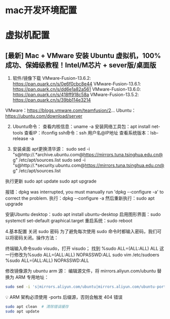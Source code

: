 # mac开发环境配置



# 虚拟机配置 

## [最新] Mac + VMware 安装 Ubuntu 虚拟机，100%成功、保姆级教程！Intel/M芯片 + sever版/桌面版

1. 软件/镜像下载
VMware-Fusion-13.6.2: https://pan.quark.cn/s/0e6f0cbc8e44
VMware-Fusion-13.6.1: https://pan.quark.cn/s/dd6e1a82a561
VMware-Fusion-13.6.0: https://pan.quark.cn/s/418ff918c58a
VMware-Fusion-13.5.2: https://pan.quark.cn/s/39bb114e3214

VMware：https://blogs.vmware.com/teamfusion/2...
Ubuntu：https://ubuntu.com/download/server

2. Ubuntu命令：
查看内核信息：uname -a
安装网络工具包：apt install net-tools
查看IP：ifconfig
ssh命令：ssh 用户名@IP地址
查看系统版本：lsb-release -a

3. 安装桌面
apt更换清华源：
sudo sed -i "s@http://.*archive.ubuntu.com@https://mirrors.tuna.tsinghua.edu.cn@g" /etc/apt/sources.list
sudo sed -i "s@http://.*security.ubuntu.com@https://mirrors.tuna.tsinghua.edu.cn@g" /etc/apt/sources.list

执行更新
sudo apt update
sudo apt upgrade

报错：dpkg was interrupted, you must manually run 'dpkg --configure -a' to correct the problem.
执行：dpkg --configure -a 
然后重新执行：sudo apt upgrade

安装Ubuntu desktop：sudo apt install ubuntu-desktop
启用图形界面：sudo systemctl set-default graphical.target
重启系统：sudo reboot

4.基本配置
关闭 sudo 密码
为了避免每次使用 sudo 命令时都输入密码，我们可以将密码关闭。操作方法：

终端输入命令sudo visudo，打开 visudo；
找到 %sudo ALL=(ALL:ALL) ALL 这一行修改为%sudo ALL=(ALL:ALL) NOPASSWD:ALL
sudo vim /etc/sudoers
%sudo ALL=(ALL:ALL) NOPASSWD:ALL

修改镜像源为 ubuntu arm 源：
编辑源文件，将 mirrors.aliyun.com/ubuntu 替换为 ARM 专用地址：
```bash
sudo sed -i 's|mirrors.aliyun.com/ubuntu|mirrors.aliyun.com/ubuntu-ports|g' /etc/apt/sources.list
```
💡 ARM 架构必须使用 -ports 后缀源，否则会触发 404 错误
```bash
sudo apt clean  # 清除错误缓存
sudo apt update
```
